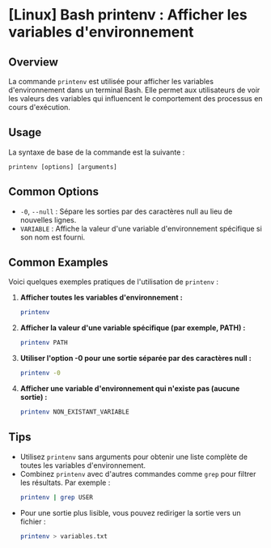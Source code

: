 # [Linux] Bash printenv : Afficher les variables d'environnement

## Overview
La commande `printenv` est utilisée pour afficher les variables d'environnement dans un terminal Bash. Elle permet aux utilisateurs de voir les valeurs des variables qui influencent le comportement des processus en cours d'exécution.

## Usage
La syntaxe de base de la commande est la suivante :

```
printenv [options] [arguments]
```

## Common Options
- `-0`, `--null` : Sépare les sorties par des caractères null au lieu de nouvelles lignes.
- `VARIABLE` : Affiche la valeur d'une variable d'environnement spécifique si son nom est fourni.

## Common Examples
Voici quelques exemples pratiques de l'utilisation de `printenv` :

1. **Afficher toutes les variables d'environnement :**
   ```bash
   printenv
   ```

2. **Afficher la valeur d'une variable spécifique (par exemple, PATH) :**
   ```bash
   printenv PATH
   ```

3. **Utiliser l'option -0 pour une sortie séparée par des caractères null :**
   ```bash
   printenv -0
   ```

4. **Afficher une variable d'environnement qui n'existe pas (aucune sortie) :**
   ```bash
   printenv NON_EXISTANT_VARIABLE
   ```

## Tips
- Utilisez `printenv` sans arguments pour obtenir une liste complète de toutes les variables d'environnement.
- Combinez `printenv` avec d'autres commandes comme `grep` pour filtrer les résultats. Par exemple :
  ```bash
  printenv | grep USER
  ```
- Pour une sortie plus lisible, vous pouvez rediriger la sortie vers un fichier :
  ```bash
  printenv > variables.txt
  ```